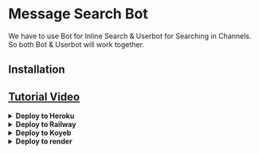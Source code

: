 # Message Search Bot

We have to use Bot for Inline Search & Userbot for Searching in Channels. So both Bot & Userbot will work together.

## Installation
## [Tutorial Video](https://youtu.be/e0h_cpB6mSM)
<details><summary><b>Deploy to Heroku</b></summary>
<p>
<br>
<a href="https://heroku.com/deploy?template=https://github.com/jyotirmoydeka/Mdisk-Search-Bot-Pro">
  <img src="https://www.herokucdn.com/deploy/button.svg" alt="Deploy">
</a>
</p>
</details>

<details>
  <summary><b>Deploy to Railway</b></summary>
<br/>

<p align="left">
<a href="https://railway.app/deploy?template=https://github.com/jyotirmoydeka/Mdisk-Search-Bot-Pro"">
     <img height="30px" src="https://railway.app/button.svg">
  </a>
</p>
</details>

<details>
   <summary><b>Deploy to Koyeb</b></summary>
<br/>

[![Deploy to Koyeb](https://www.koyeb.com/static/images/deploy/button.svg)](https://app.koyeb.com/deploy?type=git&repository=github.com/jyotirmoydeka/Link-Search-Bot-Pro&branch=main&name=urlshortautofilterbot)
</details>

<details>
   <summary><b>Deploy to render</b></summary>
<br/>

<a href="https://render.com/deploy?repo=https://github.com/jyotirmoydeka/Mdisk-Search-Bot-Pro">
  <img src="https://render.com/images/deploy-to-render-button.svg" alt="Deploy to Render">
</a>

# Credits

- Special Thanks to Original Developer @Royalkrrishna.
- And Thanks to GreyMattersBot for convincing Royalkrrishna to make Repo Public.

# Subscribe 

1) https://youtube.com/@greymattersyt

2) https://youtube.com/@GreyMattersBot
